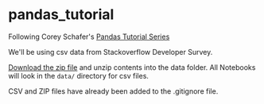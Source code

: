 # pandas_tutorial

Following Corey Schafer's [Pandas Tutorial Series](https://www.youtube.com/playlist?list=PL-osiE80TeTsWmV9i9c58mdDCSskIFdDS)

We'll be using csv data from Stackoverflow Developer Survey.

[Download the zip file](https://insights.stackoverflow.com/survey) and unzip contents into the data folder. All Notebooks will look in the `data/` directory for csv files.

CSV and ZIP files have already been added to the .gitignore file.
